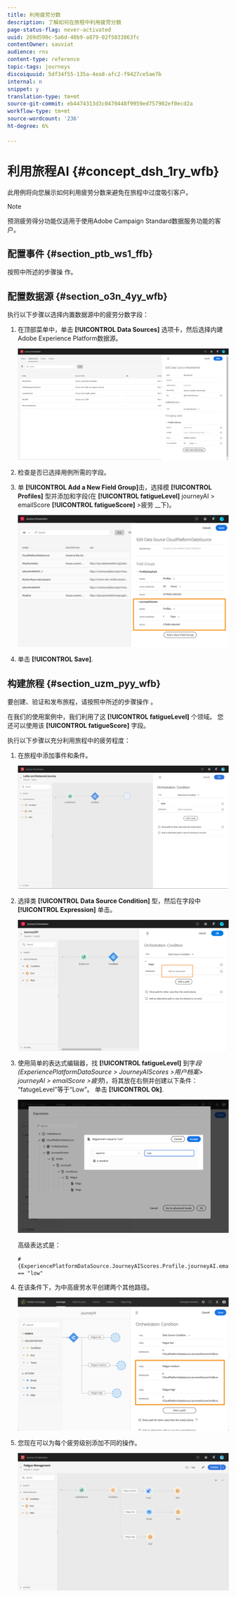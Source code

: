 ```yaml
---
title: 利用疲劳分数
description: 了解如何在旅程中利用疲劳分数
page-status-flag: never-activated
uuid: 269d590c-5a6d-40b9-a879-02f5033863fc
contentOwner: sauviat
audience: rns
content-type: reference
topic-tags: journeys
discoiquuid: 5df34f55-135a-4ea8-afc2-f9427ce5ae7b
internal: n
snippet: y
translation-type: tm+mt
source-git-commit: eb4474313d3c0470448f9959ed757902ef0ecd2a
workflow-type: tm+mt
source-wordcount: '236'
ht-degree: 6%

---
```



# 利用旅程AI {#concept_dsh_1ry_wfb}

此用例将向您展示如何利用疲劳分数来避免在旅程中过度吸引客户。

>[!NOTE]
>
>预测疲劳得分功能仅适用于使用Adobe Campaign Standard数据服务功能的客户。

## 配置事件 {#section_ptb_ws1_ffb}

按照中所述的步骤操 [](../event/about-events.md)作。

## 配置数据源 {#section_o3n_4yy_wfb}

执行以下步骤以选择内置数据源中的疲劳分数字段：

1. 在顶部菜单中，单击 **[!UICONTROL Data Sources]** 选项卡，然后选择内建Adobe Experience Platform数据源。

   ![](../assets/journey23.png)

1. 检查是否已选择用例所需的字段。
1. 单 **[!UICONTROL Add a New Field Group]**&#x200B;击，选择模 **[!UICONTROL Profiles]** 型并添加和字段(在 **[!UICONTROL fatigueLevel]** journeyAI > emailScore **[!UICONTROL fatigueScore]** >疲劳 __&#x200B;下)。

   ![](../assets/journeyuc3_1.png)

1. 单击 **[!UICONTROL Save]**.

## 构建旅程 {#section_uzm_pyy_wfb}

要创建、验证和发布旅程，请按照中所述的步骤操作 [](../building-journeys/journey.md)。

在我们的使用案例中，我们利用了这 **[!UICONTROL fatigueLevel]** 个领域。 您还可以使用该 **[!UICONTROL fatigueScore]** 字段。

执行以下步骤以充分利用旅程中的疲劳程度：

1. 在旅程中添加事件和条件。

   ![](../assets/journeyuc2_14.png)

1. 选择类 **[!UICONTROL Data Source Condition]** 型，然后在字段中 **[!UICONTROL Expression]** 单击。

   ![](../assets/journeyuc3_2.png)

1. 使用简单的表达式编辑器，找 **[!UICONTROL fatigueLevel]** 到字&#x200B;_段(ExperiencePlatformDataSource > JourneyAIScores >用户档案> journeyAI > emailScore >疲劳_)，将其放在右侧并创建以下条件： “fatugeLevel”等于“Low”。 单击 **[!UICONTROL Ok]**.

   ![](../assets/journeyuc3_3.png)

   高级表达式是：

   ```
   #{ExperiencePlatformDataSource.JourneyAIScores.Profile.journeyAI.emailScore.fatigue.fatigueLevel} == "low"
   ```

1. 在该条件下，为中高疲劳水平创建两个其他路径。

   ![](../assets/journeyuc3_4.png)

1. 您现在可以为每个疲劳级别添加不同的操作。

   ![](../assets/journeyuc3_5.png)
